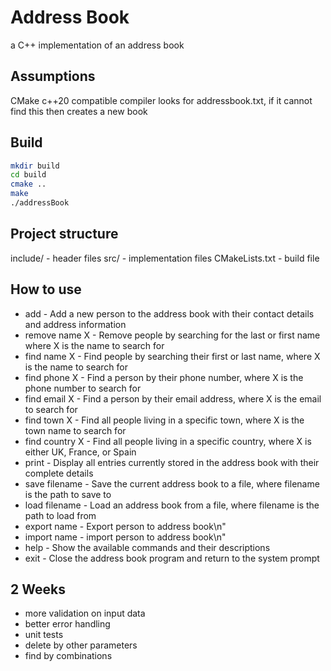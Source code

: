 # Address Book
a C++ implementation of an address book

## Assumptions
CMake
c++20 compatible compiler
looks for addressbook.txt, if it cannot find this then creates a new book

## Build
```bash
mkdir build
cd build
cmake ..
make
./addressBook
```

## Project structure
include/ - header files
src/ - implementation files
CMakeLists.txt - build file

## How to use
- add - Add a new person to the address book with their contact details and address information
- remove name X - Remove people by searching for the last or first name where X is the name to search for
- find name X - Find people by searching their first or last name, where X is the name to search for
- find phone X - Find a person by their phone number, where X is the phone number to search for
- find email X - Find a person by their email address, where X is the email to search for
- find town X - Find all people living in a specific town, where X is the town name to search for
- find country X - Find all people living in a specific country, where X is either UK, France, or Spain
- print - Display all entries currently stored in the address book with their complete details
- save filename - Save the current address book to a file, where filename is the path to save to
- load filename - Load an address book from a file, where filename is the path to load from
- export name - Export person to address book\n"
- import name - import person to address book\n"
- help - Show the available commands and their descriptions
- exit - Close the address book program and return to the system prompt

## 2 Weeks
- more validation on input data
- better error handling
- unit tests
- delete by other parameters
- find by combinations
